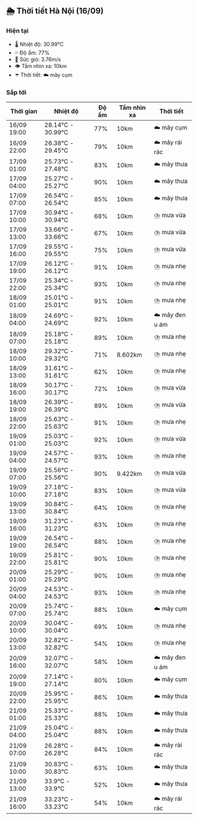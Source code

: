 ## 🌦️ Thời tiết Hà Nội (16/09)

### Hiện tại

- 🌡️ Nhiệt độ: 30.99℃
- 💦 Độ ẩm: 77%
- 💨 Sức gió: 3.76m/s
- 👁️ Tầm nhìn xa: 10km
- ☂️ Thời tiết: ☁️ mây cụm

### Sắp tới

| Thời gian | Nhiệt độ | Độ ẩm | Tầm nhìn xa | Thời tiết |
| --- | --- | --- | --- | --- |
| 16/09 19:00 | 28.14℃ - 30.99℃ | 77% | 10km | ☁️ mây cụm |
| 16/09 22:00 | 26.38℃ - 29.45℃ | 79% | 10km | ☁️ mây rải rác |
| 17/09 01:00 | 25.73℃ - 27.48℃ | 83% | 10km | ☁️ mây thưa |
| 17/09 04:00 | 25.27℃ - 25.27℃ | 90% | 10km | ☁️ mây thưa |
| 17/09 07:00 | 26.54℃ - 26.54℃ | 85% | 10km | ☁️ mây thưa |
| 17/09 10:00 | 30.94℃ - 30.94℃ | 68% | 10km | ⛈️ mưa vừa |
| 17/09 13:00 | 33.66℃ - 33.66℃ | 67% | 10km | ⛈️ mưa vừa |
| 17/09 16:00 | 29.55℃ - 29.55℃ | 75% | 10km | ⛈️ mưa vừa |
| 17/09 19:00 | 26.12℃ - 26.12℃ | 91% | 10km | ⛈️ mưa nhẹ |
| 17/09 22:00 | 25.34℃ - 25.34℃ | 93% | 10km | ⛈️ mưa nhẹ |
| 18/09 01:00 | 25.01℃ - 25.01℃ | 91% | 10km | ⛈️ mưa nhẹ |
| 18/09 04:00 | 24.69℃ - 24.69℃ | 92% | 10km | ☁️ mây đen u ám |
| 18/09 07:00 | 25.18℃ - 25.18℃ | 89% | 10km | ⛈️ mưa nhẹ |
| 18/09 10:00 | 29.32℃ - 29.32℃ | 71% | 8.602km | ⛈️ mưa nhẹ |
| 18/09 13:00 | 31.61℃ - 31.61℃ | 62% | 10km | ⛈️ mưa nhẹ |
| 18/09 16:00 | 30.17℃ - 30.17℃ | 72% | 10km | ⛈️ mưa vừa |
| 18/09 19:00 | 26.39℃ - 26.39℃ | 89% | 10km | ⛈️ mưa vừa |
| 18/09 22:00 | 25.63℃ - 25.63℃ | 91% | 10km | ⛈️ mưa nhẹ |
| 19/09 01:00 | 25.03℃ - 25.03℃ | 92% | 10km | ⛈️ mưa vừa |
| 19/09 04:00 | 24.57℃ - 24.57℃ | 93% | 10km | ⛈️ mưa nhẹ |
| 19/09 07:00 | 25.56℃ - 25.56℃ | 90% | 9.422km | ⛈️ mưa vừa |
| 19/09 10:00 | 27.18℃ - 27.18℃ | 83% | 10km | ⛈️ mưa vừa |
| 19/09 13:00 | 30.84℃ - 30.84℃ | 64% | 10km | ⛈️ mưa nhẹ |
| 19/09 16:00 | 31.23℃ - 31.23℃ | 63% | 10km | ⛈️ mưa nhẹ |
| 19/09 19:00 | 26.54℃ - 26.54℃ | 88% | 10km | ⛈️ mưa nhẹ |
| 19/09 22:00 | 25.81℃ - 25.81℃ | 90% | 10km | ⛈️ mưa nhẹ |
| 20/09 01:00 | 25.29℃ - 25.29℃ | 90% | 10km | ⛈️ mưa nhẹ |
| 20/09 04:00 | 24.53℃ - 24.53℃ | 93% | 10km | ⛈️ mưa nhẹ |
| 20/09 07:00 | 25.74℃ - 25.74℃ | 88% | 10km | ☁️ mây cụm |
| 20/09 10:00 | 30.04℃ - 30.04℃ | 69% | 10km | ⛈️ mưa nhẹ |
| 20/09 13:00 | 32.82℃ - 32.82℃ | 54% | 10km | ⛈️ mưa nhẹ |
| 20/09 16:00 | 32.07℃ - 32.07℃ | 58% | 10km | ☁️ mây đen u ám |
| 20/09 19:00 | 27.14℃ - 27.14℃ | 80% | 10km | ☁️ mây cụm |
| 20/09 22:00 | 25.95℃ - 25.95℃ | 86% | 10km | ☁️ mây thưa |
| 21/09 01:00 | 25.33℃ - 25.33℃ | 88% | 10km | ☁️ mây thưa |
| 21/09 04:00 | 25.04℃ - 25.04℃ | 88% | 10km | ☁️ mây thưa |
| 21/09 07:00 | 26.28℃ - 26.28℃ | 84% | 10km | ☁️ mây rải rác |
| 21/09 10:00 | 30.83℃ - 30.83℃ | 63% | 10km | ☁️ mây thưa |
| 21/09 13:00 | 33.9℃ - 33.9℃ | 52% | 10km | ☁️ mây thưa |
| 21/09 16:00 | 33.23℃ - 33.23℃ | 54% | 10km | ☁️ mây rải rác |
